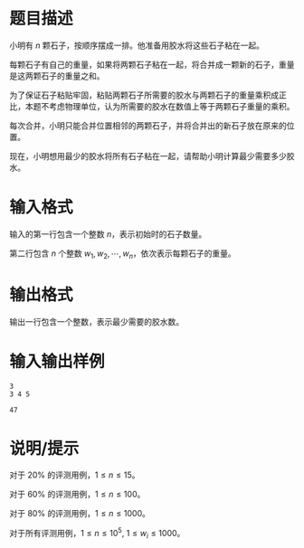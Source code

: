 # 题目描述

小明有 $n$ 颗石子，按顺序摆成一排。他准备用胶水将这些石子粘在一起。

每颗石子有自己的重量，如果将两颗石子粘在一起，将合并成一颗新的石子，重量是这两颗石子的重量之和。

为了保证石子粘贴牢固，粘贴两颗石子所需要的胶水与两颗石子的重量乘积成正比，本题不考虑物理单位，认为所需要的胶水在数值上等于两颗石子重量的乘积。

每次合并，小明只能合并位置相邻的两颗石子，并将合并出的新石子放在原来的位置。

现在，小明想用最少的胶水将所有石子粘在一起，请帮助小明计算最少需要多少胶水。

# 输入格式

输入的第一行包含一个整数 $n$，表示初始时的石子数量。

第二行包含 $n$ 个整数 $w_1,w_2,\cdots,w_n$，依次表示每颗石子的重量。

# 输出格式

输出一行包含一个整数，表示最少需要的胶水数。

# 输入输出样例

```input1
3
3 4 5
```

```output1
47
```

# 说明/提示

对于 $20 \%$ 的评测用例，$1 \leq n \leq 15$。

对于 $60 \%$ 的评测用例，$1 \leq n \leq 100$。

对于 $80 \%$ 的评测用例，$1 \leq n \leq 1000$。

对于所有评测用例，$1 \leq n \leq {10}^5,~1 \leq w_i \leq 1000$。

